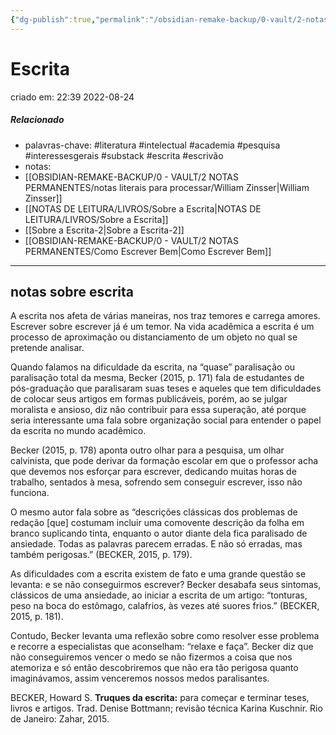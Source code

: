 ```yaml
---
{"dg-publish":true,"permalink":"/obsidian-remake-backup/0-vault/2-notas-permanentes/escrita-ontem-escrita-hoje-escrita-amanha/","tags":["permanente","literatura","intelectual","academia","pesquisa","interessesgerais","substack","escrita","escrivão"],"dgHomeLink":true,"dgShowLocalGraph":true,"dgShowFileTree":true,"dgEnableSearch":true,"noteIcon":""}
---
```


# Escrita
criado em: 22:39 2022-08-24

##### Relacionado
- palavras-chave: #literatura #intelectual #academia #pesquisa #interessesgerais #substack #escrita #escrivão 
- notas: 
- [[OBSIDIAN-REMAKE-BACKUP/0 - VAULT/2 NOTAS PERMANENTES/notas literais para processar/William Zinsser\|William Zinsser]]
-  [[NOTAS DE LEITURA/LIVROS/Sobre a Escrita\|NOTAS DE LEITURA/LIVROS/Sobre a Escrita]] 
- [[Sobre a Escrita-2\|Sobre a Escrita-2]]
- [[OBSIDIAN-REMAKE-BACKUP/0 - VAULT/2 NOTAS PERMANENTES/Como Escrever Bem\|Como Escrever Bem]]

---
## notas sobre escrita

A escrita nos afeta de várias maneiras, nos traz temores e carrega amores. Escrever sobre escrever já é um temor. Na vida acadêmica a escrita é um processo de aproximação ou distanciamento de um objeto no qual se pretende analisar.

Quando falamos na dificuldade da escrita, na “quase” paralisação ou paralisação total da mesma, Becker (2015, p. 171) fala de estudantes de pós-graduação que paralisaram suas teses e aqueles que tem dificuldades de colocar seus artigos em formas publicáveis, porém, ao se julgar moralista e ansioso, diz não contribuir para essa superação, até porque seria interessante uma fala sobre organização social para entender o papel da escrita no mundo acadêmico.

Becker (2015, p. 178) aponta outro olhar para a pesquisa, um olhar calvinista, que pode derivar da formação escolar em que o professor acha que devemos nos esforçar para escrever, dedicando muitas horas de trabalho, sentados à mesa, sofrendo sem conseguir escrever, isso não funciona.

O mesmo autor fala sobre as “descrições clássicas dos problemas de redação [que] costumam incluir uma comovente descrição da folha em branco suplicando tinta, enquanto o autor diante dela fica paralisado de ansiedade. Todas as palavras parecem erradas. E não só erradas, mas também perigosas.” (BECKER, 2015, p. 179).

As dificuldades com a escrita existem de fato e uma grande questão se levanta: e se não conseguirmos escrever? Becker desabafa seus sintomas, clássicos de uma ansiedade, ao iniciar a escrita de um artigo: “tonturas, peso na boca do estômago, calafrios, às vezes até suores frios.” (BECKER, 2015, p. 181).

Contudo, Becker levanta uma reflexão sobre como resolver esse problema e recorre a especialistas que aconselham: “relaxe e faça”. Becker diz que não conseguiremos vencer o medo se não fizermos a coisa que nos atemoriza e só então descobriremos que não era tão perigosa quanto imaginávamos, assim venceremos nossos medos paralisantes.

BECKER, Howard S. **Truques da escrita:** para começar e terminar teses, livros e artigos. Trad. Denise Bottmann; revisão técnica Karina Kuschnir. Rio de Janeiro: Zahar, 2015.



